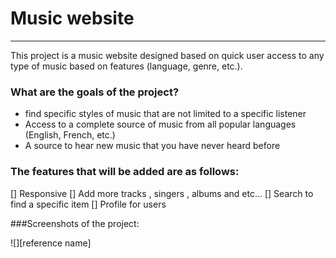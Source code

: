 # Music website 
<hr>

This project is a music website designed based on quick user access to any type of music based on features (language, genre, etc.).

### What are the goals of the project?

* find specific styles of music that are not limited to a specific listener
* Access to a complete source of music from all popular languages ​​(English, French, etc.)
* A source to hear new music that you have never heard before

### The features that will be added are as follows:

[] Responsive
[] Add more tracks , singers , albums and etc...
[] Search to find a specific item
[] Profile for users

###Screenshots of the project:

![][reference name]

